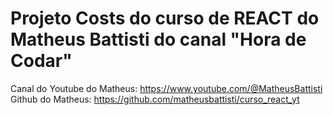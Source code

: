 # Projeto Costs do curso de REACT do Matheus Battisti do canal "Hora de Codar"

Canal do Youtube do Matheus: https://www.youtube.com/@MatheusBattisti
Github do Matheus: https://github.com/matheusbattisti/curso_react_yt
